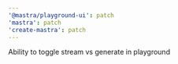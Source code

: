 ```yaml
---
'@mastra/playground-ui': patch
'mastra': patch
'create-mastra': patch
---
```


Ability to toggle stream vs generate in playground
